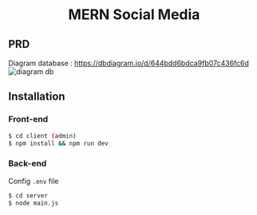 # <p align="center">MERN Social Media</p>

## PRD

Diagram database : https://dbdiagram.io/d/644bdd6bdca9fb07c436fc6d
<img src="https://i.ibb.co/4SwHLYc/MERN-Social-Media.png" alt="diagram db"/>

## Installation

### Front-end

```bash
$ cd client (admin)
$ npm install && npm run dev
```

### Back-end

Config `.env` file

```bash
$ cd server
$ node main.js
```
